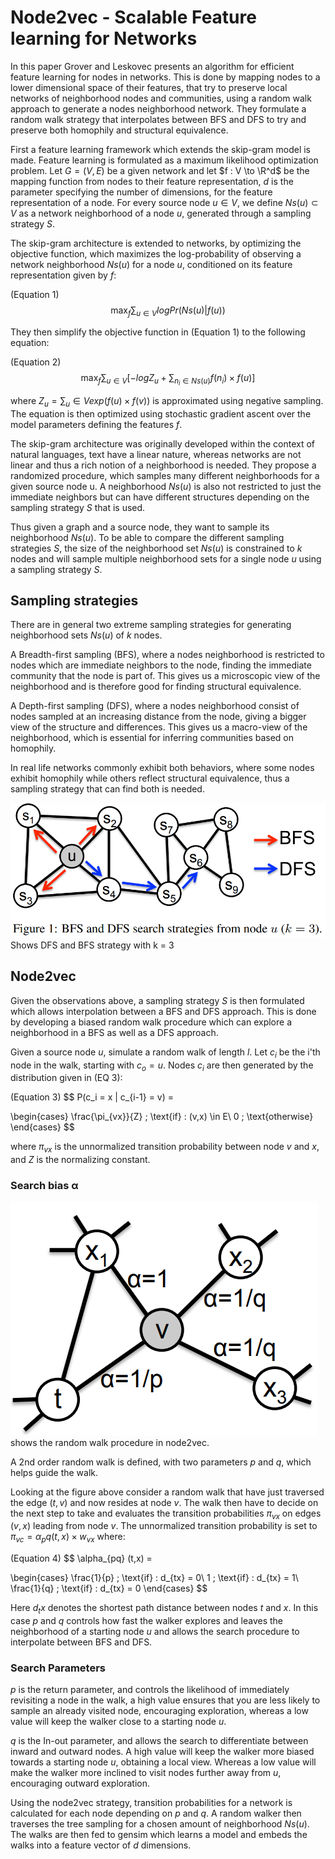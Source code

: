 # Node2vec - Scalable Feature learning for Networks

In this paper Grover and Leskovec presents an algorithm for efficient feature learning for nodes in networks. This is done by mapping nodes to a lower dimensional space of their features, that try to preserve local networks of neighborhood nodes and communities, using a random walk approach to generate a nodes neighborhood network. They formulate a random walk strategy that interpolates between BFS and DFS to try and preserve both homophily and structural equivalence.

First a feature learning framework which extends the skip-gram model is made. Feature learning is formulated as a maximum likelihood optimization problem. Let $G = (V,E)$ be a given network and let $f : V \to \R^d$ be the mapping function from nodes to their feature representation, $d$ is the parameter specifying the number of dimensions, for the feature representation of a node. For every source node $u \in V$, we define $Ns(u) \subset V$ as a network neighborhood of a node $u$, generated through a sampling strategy $S$.

The skip-gram architecture is extended to networks, by optimizing the objective function, which maximizes the log-probability of observing a network neighborhood $Ns(u)$ for a node $u$, conditioned on its feature representation given by $f$:

(Equation 1)
$$
\max_{f}  \sum_{u\in{V}} log Pr(Ns(u)|f(u))
$$

They then simplify the objective function in (Equation 1) to the following equation:

(Equation 2)
$$
\max_{f} \sum_{u\in{V}} [-log Z_u + \sum_{n_i\in{Ns(u)}} f(n_i) \times f(u) ]
$$

where $Z_u = \sum_u\in{V} exp(f(u)\times f(v))$ is approximated using negative sampling. The equation is then optimized using stochastic gradient ascent over the model parameters defining the features $f$.

The skip-gram architecture was originally developed within the context of natural languages, text have a linear nature, whereas networks are not linear and thus a rich notion of a neighborhood is needed. They propose a randomized procedure, which samples many different neighborhoods for a given source node u. A neighborhood $Ns(u)$ is also not restricted to just the immediate neighbors but can have different structures depending on the sampling strategy $S$ that is used.

Thus given a graph and a source node, they want to sample its neighborhood $Ns(u)$. To be able to compare the different sampling strategies $S$, the size of the neighborhood set $Ns(u)$ is constrained to $k$ nodes and will sample multiple neighborhood sets for a single node $u$ using a sampling strategy $S$.

## Sampling strategies

There are in general two extreme sampling strategies for generating neighborhood sets $Ns(u)$ of $k$ nodes.

A Breadth-first sampling (BFS), where a nodes neighborhood is restricted to nodes which are immediate neighbors to the node, finding the immediate community that the node is part of. This gives us a microscopic view of the neighborhood and is therefore good for finding structural equivalence.

A Depth-first sampling (DFS), where a nodes neighborhood consist of nodes sampled at an increasing distance from the node, giving a bigger view of the structure and differences. This gives us a macro-view of the neighborhood, which is essential for inferring communities based on homophily.

In real life networks commonly exhibit both behaviors, where some nodes exhibit homophily while others reflect structural equivalence, thus a sampling strategy that can find both is needed.

![SS](pictures/bfsdfsexample.png)
Shows DFS and BFS strategy with k = 3

## Node2vec

Given the observations above, a sampling strategy $S$ is then formulated which allows interpolation between a BFS and DFS approach. This is done by developing a biased random walk procedure which can explore a neighborhood in a BFS as well as a DFS approach.

Given a source node $u$, simulate a random walk of length $l$. Let $c_i$ be the i'th node in the walk, starting with $c_o = u$. Nodes $c_i$ are then generated by the distribution given in (EQ 3):

(Equation 3)
$$
P(c_i = x | c_{i-1} = v) =

\begin{cases}
\frac{\pi_{vx}}{Z}  \; \text{if} \: (v,x) \in E\\
0 \; \text{otherwise}
\end{cases}
$$

where $\pi_{vx}$ is the unnormalized transition probability between node $v$ and $x$, and $Z$ is the normalizing constant.

### Search bias α

![SB](pictures/randomwalkexample.png)
shows the random walk procedure in node2vec.

A 2nd order random walk is defined, with two parameters $p$ and $q$, which helps guide the walk.

Looking at the figure above consider a random walk that have just traversed the edge $(t, v)$ and now resides at node $v$. The walk then have to decide on the next step to take and evaluates the transition probabilities $\pi_{vx}$ on edges $(v,x)$ leading from node $v$. The unnormalized transition probability is set to $\pi_{vc} = \alpha_pq (t,x) \times w_{vx}$ where:

(Equation 4)
$$
\alpha_{pq} (t,x) = 

\begin{cases} 
\frac{1}{p} \; \text{if} \:  d_{tx} = 0\\
1 \; \text{if} \: d_{tx} = 1\\
\frac{1}{q} \; \text{if} \: d_{tx} = 0
\end{cases}
$$

Here $d_tx$ denotes the shortest path distance between nodes $t$ and $x$. In this case $p$ and $q$ controls how fast the walker explores and leaves the neighborhood of a starting node $u$ and allows the search procedure to interpolate between BFS and DFS.

### Search Parameters

$p$ is the return parameter, and controls the likelihood of immediately revisiting a node in the walk, a high value ensures that you are less likely to sample an already visited node, encouraging exploration, whereas a low value will keep the walker close to a starting node $u$.

$q$ is the In-out parameter, and allows the search to differentiate between inward and outward nodes. A high value will keep the walker more biased towards a starting node $u$, obtaining a local view. Whereas a low value will make the walker more inclined to visit nodes further away from $u$, encouraging outward exploration.

Using the node2vec strategy, transition probabilities for a network is calculated for each node depending on $p$ and $q$. A random walker then traverses the tree sampling for a chosen amount of neighborhood $Ns(u)$. The walks are then fed to gensim which learns a model and embeds the walks into a feature vector of $d$ dimensions.




